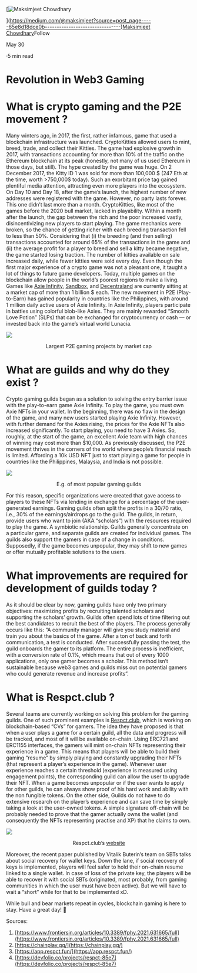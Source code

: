 [![Maksimjeet Chowdhary](https://miro.medium.com/fit/c/96/96/1*weKBD592bCyDljfQH-Y6eg.jpeg)

](https://medium.com/@maksimjeet?source=post_page-----65e8d18dce0b--------------------------------)[Maksimjeet Chowdhary](https://medium.com/@maksimjeet?source=post_page-----65e8d18dce0b--------------------------------)Follow

May 30

·5 min read

Revolution in Web3 Gaming
=========================

What is crypto gaming and the P2E movement ?
============================================

Many winters ago, in 2017, the first, rather infamous, game that used a blockchain infrastructure was launched. CryptoKitties allowed users to mint, breed, trade, and collect their Kitties. The game had explosive growth in 2017, with transactions accounting for more than 10% of the traffic on the Ethereum blockchain at its peak (honestly, not many of us used Ethereum in those days, but still). The hype created by the game was huge. On 2 December 2017, the Kitty ID 1 was sold for more than 100,000 $ (247 Eth at the time, worth >750,000$ today). Such an exorbitant price tag gained plentiful media attention, attracting even more players into the ecosystem. On Day 10 and Day 18, after the game’s launch, the highest number of new addresses were registered with the game. However, no party lasts forever. This one didn’t last more than a month. CryptoKitties, like most of the games before the 2020 bull market, lacked in playability. Within a month after the launch, the gap between the rich and the poor increased vastly, disincentivizing new players to start playing. The game mechanics were broken, so the chance of getting richer with each breeding transaction fell to less than 50%. Considering that (i) the breeding (and then selling) transactions accounted for around 65% of the transactions in the game and (ii) the average profit for a player to breed and sell a kitty became negative, the game started losing traction. The number of kitties available on sale increased daily, while fewer kitties were sold every day. Even though the first major experience of a crypto game was not a pleasant one, it taught a lot of things to future game developers. Today, multiple games on the blockchain allow people in the world’s poorest regions to make a living. Games like [Axie Infinity](https://chainplay.gg/games/axie-infinity/), [Sandbox](https://chainplay.gg/games/the-sandbox/), and [Decentraland](https://chainplay.gg/games/decentraland/) are currently sitting at a market cap of more than 1 billion $ each. The new movement in P2E (Play-to-Earn) has gained popularity in countries like the Philippines, with around 1 million daily active users of Axie Infinity. In Axie Infinity, players participate in battles using colorful blob-like Axies. They are mainly rewarded “Smooth Love Potion” (SLPs) that can be exchanged for cryptocurrency or cash — or invested back into the game’s virtual world Lunacia.

![](https://miro.medium.com/max/1400/1*QH6mrp_wfTllyUFOybgCMw.png)<p align="center">Largest P2E gaming projects by market cap</p>

What are guilds and why do they exist ?
=======================================

Crypto gaming guilds began as a solution to solving the entry barrier issue with the play-to-earn game Axie Infinity. To play the game, you must own Axie NFTs in your wallet. In the beginning, there was no flaw in the design of the game, and many new users started playing Axie Infinity. However, with further demand for the Axies rising, the prices for the Axie NFTs also increased significantly. To start playing, you need to have 3 Axies. So, roughly, at the start of the game, an excellent Axie team with high chances of winning may cost more than $10,000. As previously discussed, the P2E movement thrives in the corners of the world where people’s financial reach is limited. Affording a 10k USD NFT just to start playing a game for people in countries like the Philippines, Malaysia, and India is not possible.

![](https://miro.medium.com/max/1400/1*gr8f_2Vx77x3FtWkVETB6g.jpeg)<p align="center">E.g. of most popular gaming guilds</p>

For this reason, specific organizations were created that gave access to players to these NFTs via lending in exchange for a percentage of the user-generated earnings. Gaming guilds often split the profits in a 30/70 ratio, i.e., 30% of the earnings/airdrops go to the guild. The guilds, in return, provide users who want to join (AKA “scholars”) with the resources required to play the game. A symbiotic relationship. Guilds generally concentrate on a particular game, and separate guilds are created for individual games. The guilds also support the gamers in case of a change in conditions. Supposedly, if the game becomes unpopular, they may shift to new games or offer mutually profitable solutions to the users.

What improvements are required for development of guilds today ?
================================================================

As it should be clear by now, gaming guilds have only two primary objectives: maximizing profits by recruiting talented scholars and supporting the scholars’ growth. Guilds often spend lots of time filtering out the best candidates to recruit the best of the players. The process generally occurs like this: “A community manager will give you study material and train you about the basics of the game. After a ton of back and forth communication, a test is conducted. After successfully passing the test, the guild onboards the gamer to its platform. The entire process is inefficient, with a conversion rate of 0.1%, which means that out of every 1000 applications, only one gamer becomes a scholar. This method isn’t sustainable because web3 games and guilds miss out on potential gamers who could generate revenue and increase profits”.

What is Respct.club ?
=====================

Several teams are currently working on solving this problem for the gaming guilds. One of such prominent examples is [Respct.club](https://app.respct.fun), which is working on blockchain-based “CVs” for gamers. The idea they have proposed is that when a user plays a game for a certain guild, all the data and progress will be tracked, and most of it will be available on-chain. Using ERC721 and ERC1155 interfaces, the gamers will mint on-chain NFTs representing their experience in a game. This means that players will be able to build their gaming “resume” by simply playing and constantly upgrading their NFTs (that represent a player’s experience in the game). Whenever user experience reaches a certain threshold (experience is measured using engagement points), the corresponding guild can allow the user to upgrade their NFT. When a game becomes unpopular or if the user wants to apply for other guilds, he can always show proof of his hard work and ability with the non fungible tokens. On the other side, Guilds do not have to do extensive research on the player’s experience and can save time by simply taking a look at the user-owned tokens. A simple signature off-chain will be probably needed to prove that the gamer actually owns the wallet (and consequently the NFTs representing practise and XP) that he claims to own.

![](https://miro.medium.com/max/1400/1*SgNE327WgWOoXTtvxKNWBQ.png)<p align="center">Respct.club’s [website](https://app.respct.fun)</p>

Moreover, the recent paper published by Vitalik Buterin’s team on SBTs talks about social recovery for wallet keys. Down the lane, if social recovery of keys is implemented, players will feel safer to hold their on-chain resume linked to a single wallet. In case of loss of the private key, the players will be able to recover it with social SBTs (originated, most probably, from gaming communities in which the user must have been active). But we will have to wait a “short” while for that to be implemented xD.

While bull and bear markets repeat in cycles, blockchain gaming is here to stay. Have a great day! 🚀

Sources:

1.  [https://www.frontiersin.org/articles/10.3389/fphy.2021.631665/full](https://www.frontiersin.org/articles/10.3389/fphy.2021.631665/full)
2.  [https://chainplay.gg/](https://chainplay.gg/)
3.  [https://app.respct.fun/](https://app.respct.fun/)
4.  [https://devfolio.co/projects/respct-85e7](https://devfolio.co/projects/respct-85e7)
